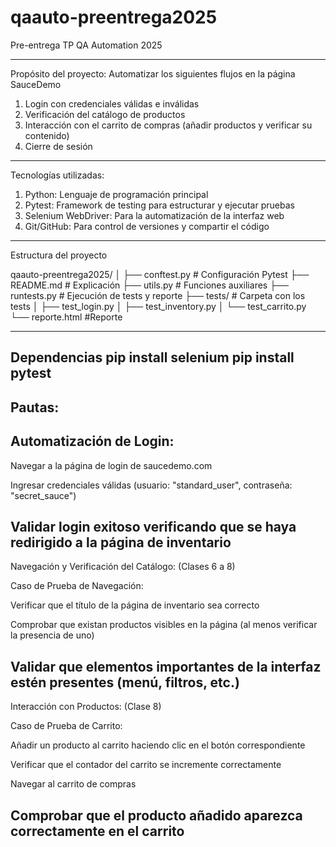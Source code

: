 # qaauto-preentrega2025
Pre-entrega TP QA Automation 2025

------------------------
Propósito del proyecto:
Automatizar los siguientes flujos en la página  SauceDemo
1) Login con credenciales válidas e inválidas
2) Verificación del catálogo de productos
3) Interacción con el carrito de compras (añadir productos y verificar su contenido)
4) Cierre de sesión
------------------------
Tecnologías utilizadas:
1) Python: Lenguaje de programación principal
2) Pytest: Framework de testing para estructurar y ejecutar pruebas
3) Selenium WebDriver: Para la automatización de la interfaz web
4) Git/GitHub: Para control de versiones y compartir el código
------------------------
Estructura del proyecto

qaauto-preentrega2025/
│
├── conftest.py # Configuración Pytest
├── README.md # Explicación
├── utils.py # Funciones auxiliares
├── runtests.py # Ejecución de tests y reporte
├── tests/ # Carpeta con los tests
│ ├── test_login.py
│ ├── test_inventory.py
│ └── test_carrito.py
└── reporte.html #Reporte

------------------------
Dependencias
pip install selenium
pip install pytest
------------------------

Pautas:
------------------------
Automatización de Login:
------------------------
Navegar a la página de login de saucedemo.com

Ingresar credenciales válidas (usuario: "standard_user", contraseña: "secret_sauce")

Validar login exitoso verificando que se haya redirigido a la página de inventario
------------------------
Navegación y Verificación del Catálogo: (Clases 6 a 8)

Caso de Prueba de Navegación:

Verificar que el título de la página de inventario sea correcto

Comprobar que existan productos visibles en la página (al menos verificar la presencia de uno)

Validar que elementos importantes de la interfaz estén presentes (menú, filtros, etc.)
------------------------
Interacción con Productos: (Clase 8)

Caso de Prueba de Carrito:

Añadir un producto al carrito haciendo clic en el botón correspondiente

Verificar que el contador del carrito se incremente correctamente

Navegar al carrito de compras

Comprobar que el producto añadido aparezca correctamente en el carrito
------------------------